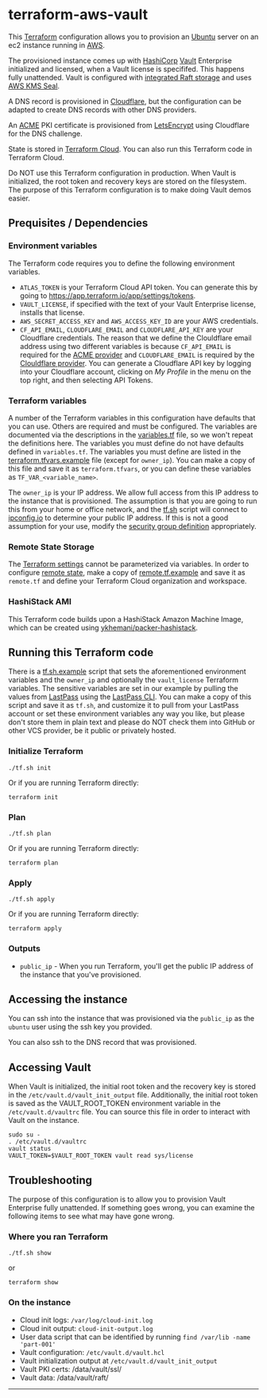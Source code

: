# terraform-aws-vault

This [Terraform](https://terraform.io) configuration allows you to provision an [Ubuntu](https://ubuntu.com) server on an ec2 instance running in [AWS](https://aws.amazon.com/).

The provisioned instance comes up with [HashiCorp](https://hashicorp.com) [Vault](https://vaultproject.io) Enterprise initialized and licensed, when a Vault license is specififed. This happens fully unattended. Vault is configured with [integrated Raft storage](https://www.vaultproject.io/docs/configuration/storage/raft/) and uses [AWS KMS Seal](https://www.vaultproject.io/docs/configuration/seal/awskms/).

A DNS record is provisioned in [Cloudflare](https://www.cloudflare.com/), but the configuration can be adapted to create DNS records with other DNS providers.

An [ACME](https://www.terraform.io/docs/providers/acme/r/certificate.html) PKI certificate is provisioned from [LetsEncrypt](https://letsencrypt.org/) using Cloudflare for the DNS challenge.

State is stored in [Terraform Cloud](https://www.terraform.io/docs/cloud/). You can also run this Terraform code in Terraform Cloud.

Do NOT use this Terraform configuration in production. When Vault is initialized, the root token and recovery keys are stored on the filesystem. The purpose of this Terraform configuration is to make doing Vault demos easier.

## Prequisites / Dependencies

### Environment variables
The Terraform code requires you to define the following environment variables.

* `ATLAS_TOKEN` is your Terraform Cloud API token. You can generate this by going to https://app.terraform.io/app/settings/tokens.
* `VAULT_LICENSE`, if specified with the text of your Vault Enterprise license, installs that license.
* `AWS_SECRET_ACCESS_KEY` and `AWS_ACCESS_KEY_ID` are your AWS credentials.
* `CF_API_EMAIL`, `CLOUDFLARE_EMAIL` and `CLOUDFLARE_API_KEY` are your Cloudflare credentials. The reason that we define the Clouldflare email address using two different variables is because `CF_API_EMAIL` is required for the [ACME provider](https://www.terraform.io/docs/providers/acme/dns_providers/cloudflare.html) and `CLOUDFLARE_EMAIL` is required by the [Clouldflare provider](https://www.terraform.io/docs/providers/cloudflare/index.html). You can generate a Cloudflare API key by logging into your Cloudflare account, clicking on *My Profile* in the menu on the top right, and then selecting API Tokens.

### Terraform variables
A number of the Terraform variables in this configuration have defaults that you can use. Others are required and must be configured. The variables are documented via the descriptions in the [variables.tf](variables.tf) file, so we won't repeat the definitions here. The variables you must define do not have defaults defined in `variables.tf`. The variables you must define are listed in the [terraform.tfvars.example](terraform.tfvars.example) file (except for `owner_ip`). You can make a copy of this file and save it as `terraform.tfvars`, or you can define these variables as `TF_VAR_<variable_name>`.

The `owner_ip` is your IP address. We allow full access from this IP address to the instance that is provisioned. The assumption is that you are going to run this from your home or office network, and the [tf.sh](tf.sh.example) script will connect to [ipconfig.io](https://ipconfig.io) to determine your public IP address. If this is not a good assumption for your use, modify the [security group definition](security_group.tf) appropriately.

### Remote State Storage
The [Terraform settings](https://www.terraform.io/docs/configuration/terraform.html) cannot be parameterized via variables. In order to configure [remote state](https://www.terraform.io/docs/backends/types/terraform-enterprise.html), make a copy of [remote.tf.example](remote.tf.example) and save it as `remote.tf` and define your Terraform Cloud organization and workspace.

### HashiStack AMI
This Terraform code builds upon a HashiStack Amazon Machine Image, which can be created using [ykhemani/packer-hashistack](https://github.com/ykhemani/packer-hashistack).

## Running this Terraform code
There is a [tf.sh.example](tf.sh.example) script that sets the aforementioned environment variables and the `owner_ip` and optionally the `vault_license` Terraform variables. The sensitive variables are set in our example by pulling the values from [LastPass](https://www.lastpass.com/) using the [LastPass CLI](https://github.com/lastpass/lastpass-cli). You can make a copy of this script and save it as `tf.sh`, and customize it to pull from your LastPass account or set these environment variables any way you like, but please don't store them in plain text and please do NOT check them into GitHub or other VCS provider, be it public or privately hosted.

### Initialize Terraform
```
./tf.sh init
```

Or if you are running Terraform directly:

```
terraform init
```

### Plan
```
./tf.sh plan
```

Or if you are running Terraform directly:

```
terraform plan
```

### Apply
```
./tf.sh apply
```

Or if you are running Terraform directly:

```
terraform apply
```

### Outputs
* `public_ip` - When you run Terraform, you'll get the public IP address of the instance that you've provisioned.

## Accessing the instance
You can ssh into the instance that was provisioned via the `public_ip` as the `ubuntu` user using the ssh key you provided.

You can also ssh to the DNS record that was provisioned.

## Accessing Vault
When Vault is initialized, the initial root token and the recovery key is stored in the `/etc/vault.d/vault_init_output` file. Additionally, the initial root token is saved as the VAULT_ROOT_TOKEN environment variable in the `/etc/vault.d/vaultrc` file. You can source this file in order to interact with Vault on the instance.

```
sudo su -
. /etc/vault.d/vaultrc
vault status
VAULT_TOKEN=$VAULT_ROOT_TOKEN vault read sys/license
```

## Troubleshooting
The purpose of this configuration is to allow you to provision Vault Enterprise fully unattended. If something goes wrong, you can examine the following items to see what may have gone wrong.

### Where you ran Terraform
```
./tf.sh show
```

or
```
terraform show
```

### On the instance
* Cloud init logs: `/var/log/cloud-init.log`
* Cloud init output: `cloud-init-output.log`
* User data script that can be identified by running `find /var/lib -name 'part-001'`
* Vault configuration: `/etc/vault.d/vault.hcl`
* Vault initialization output at `/etc/vault.d/vault_init_output`
* Vault PKI certs: /data/vault/ssl/
* Vault data: /data/vault/raft/

---
